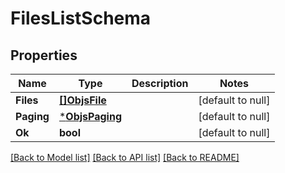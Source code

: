 # FilesListSchema

## Properties
Name | Type | Description | Notes
------------ | ------------- | ------------- | -------------
**Files** | [**[]ObjsFile**](objs_file.md) |  | [default to null]
**Paging** | [***ObjsPaging**](objs_paging.md) |  | [default to null]
**Ok** | **bool** |  | [default to null]

[[Back to Model list]](../README.md#documentation-for-models) [[Back to API list]](../README.md#documentation-for-api-endpoints) [[Back to README]](../README.md)


